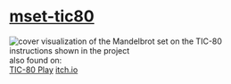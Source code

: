 # [mset-tic80](https://binglecringle180.github.io/mset-tic80/)
![cover](https://yeetyourfiles.lol/download/0b9703c0-4096-4ef1-9904-b32110bb9491 "cover")
visualization of the Mandelbrot set on the TIC-80\
instructions shown in the project\
also found on:\
[TIC-80 Play](https://tic80.com/play?cart=4020) [itch.io](https://infurity.itch.io/mandelbrot-set-tic-80)

